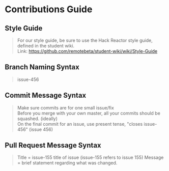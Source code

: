 # Contributions Guide # 

## Style Guide ##
  > For our style guide, be sure to use the Hack Reactor style guide, defined in the student wiki.  
    Link: https://github.com/remotebeta/student-wiki/wiki/Style-Guide
    
## Branch Naming Syntax ##
  > issue-456
    
## Commit Message Syntax ##
  > Make sure commits are for one small issue/fix  
    Before you merge with your own master, all your commits should be squashed. (ideally)  
    On the final commit for an issue, use present tense, "closes issue-456" (issue 456)

## Pull Request Message Syntax ##
  > Title = issue-155 title of issue  (issue-155 refers to issue 155)
    Message = brief statement regarding what was changed.

